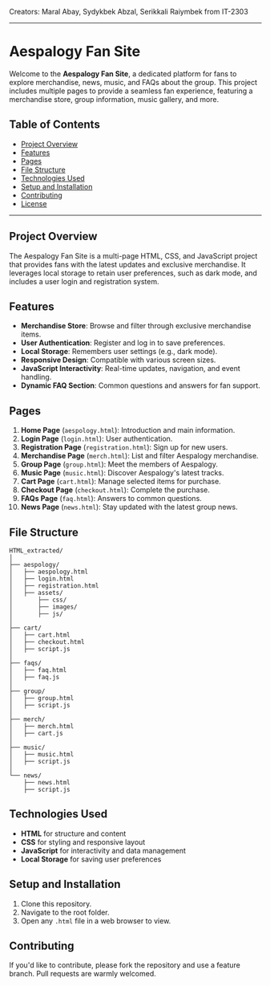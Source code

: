 Creators: Maral Abay, Sydykbek Abzal, Serikkali Raiymbek from IT-2303

---

# Aespalogy Fan Site

Welcome to the **Aespalogy Fan Site**, a dedicated platform for fans to explore merchandise, news, music, and FAQs about the group. This project includes multiple pages to provide a seamless fan experience, featuring a merchandise store, group information, music gallery, and more.

## Table of Contents
- [Project Overview](#project-overview)
- [Features](#features)
- [Pages](#pages)
- [File Structure](#file-structure)
- [Technologies Used](#technologies-used)
- [Setup and Installation](#setup-and-installation)
- [Contributing](#contributing)
- [License](#license)

---

## Project Overview
The Aespalogy Fan Site is a multi-page HTML, CSS, and JavaScript project that provides fans with the latest updates and exclusive merchandise. It leverages local storage to retain user preferences, such as dark mode, and includes a user login and registration system.

## Features
- **Merchandise Store**: Browse and filter through exclusive merchandise items.
- **User Authentication**: Register and log in to save preferences.
- **Local Storage**: Remembers user settings (e.g., dark mode).
- **Responsive Design**: Compatible with various screen sizes.
- **JavaScript Interactivity**: Real-time updates, navigation, and event handling.
- **Dynamic FAQ Section**: Common questions and answers for fan support.

## Pages
1. **Home Page** (`aespology.html`): Introduction and main information.
2. **Login Page** (`login.html`): User authentication.
3. **Registration Page** (`registration.html`): Sign up for new users.
4. **Merchandise Page** (`merch.html`): List and filter Aespalogy merchandise.
5. **Group Page** (`group.html`): Meet the members of Aespalogy.
6. **Music Page** (`music.html`): Discover Aespalogy's latest tracks.
7. **Cart Page** (`cart.html`): Manage selected items for purchase.
8. **Checkout Page** (`checkout.html`): Complete the purchase.
9. **FAQs Page** (`faq.html`): Answers to common questions.
10. **News Page** (`news.html`): Stay updated with the latest group news.

## File Structure
```plaintext
HTML_extracted/
│
├── aespology/
│   ├── aespology.html
│   ├── login.html
│   ├── registration.html
│   ├── assets/
│       ├── css/
│       ├── images/
│       ├── js/
│
├── cart/
│   ├── cart.html
│   ├── checkout.html
│   ├── script.js
│
├── faqs/
│   ├── faq.html
│   ├── faq.js
│
├── group/
│   ├── group.html
│   ├── script.js
│
├── merch/
│   ├── merch.html
│   ├── cart.js
│
├── music/
│   ├── music.html
│   ├── script.js
│
└── news/
    ├── news.html
    ├── script.js
```

## Technologies Used
- **HTML** for structure and content
- **CSS** for styling and responsive layout
- **JavaScript** for interactivity and data management
- **Local Storage** for saving user preferences

## Setup and Installation
1. Clone this repository.
2. Navigate to the root folder.
3. Open any `.html` file in a web browser to view.

## Contributing
If you'd like to contribute, please fork the repository and use a feature branch. Pull requests are warmly welcomed.
